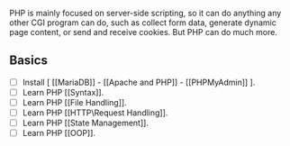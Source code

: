 PHP is mainly focused on server-side scripting, so it can do anything any other CGI program can do, such as collect form data, generate dynamic page content, or send and receive cookies. But PHP can do much more.
## Basics

- [ ] Install [ [[MariaDB]] - [[Apache and PHP]] - [[PHPMyAdmin]] ].
- [ ] Learn PHP [[Syntax]].
- [ ] Learn PHP [[File Handling]].
- [ ] Learn PHP [[HTTP\Request Handling]].
- [ ] Learn PHP [[State Management]].
- [ ] Learn PHP [[OOP]].
